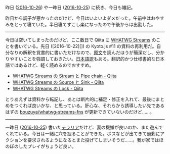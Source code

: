 昨日 ([2016-10-26][]) や一昨日 ([2016-10-25][]) に続き、今日も雑記。

昨日から調子が悪かったのだけど、今日はいよいよダメだった。午前中はおやすみをとって寝ていた。半日寝てすこし楽になったので午後からは出勤した。

-----

今日は空いてしまったのだけど、ここ数日で Qiita に [WHATWG Streams](https://streams.spec.whatwg.org/) のことを書いている。先日 ([2016-10-22][]) の Kyoto.js #11 の資料の再利用だ。自分なりの解釈を覚書的に書いただけなので、[原文](https://streams.spec.whatwg.org/)を読んだほうが簡潔だし、分かりやすいことを強調しておきたい。[日本語訳](https://triple-underscore.github.io/Streams-ja.html)もある。翻訳的かつ仕様書的な日本語ではあるけど、軽く読めるのでおすすめ。

- [WHATWG Streams の Stream と Pipe chain - Qiita](http://qiita.com/bouzuya/items/6a84e9fa349eeaae2ae3)
- [WHATWG Streams の Source と Sink - Qiita](http://qiita.com/bouzuya/items/3c852619e9f11e398920)
- [WHATWG Streams の Lock - Qiita](http://qiita.com/bouzuya/items/886db88cfef498272356)

とりあえずは資料から転記し、あとは断片的に補足・修正を入れて、最後にまとめをつくれば良いかな、と思っている。肝心な、それらから誘導したい先であるはずの [bouzuya/whatwg-streams-fns][] が更新できていないのだけど……。

-----

一昨日 ([2016-10-25][]) 書いた[テラリア](https://www.spike-chunsoft.co.jp/terraria/)だけど、妻の機嫌が良いのか、また遊んでくれている。今日は一緒に穴を掘ることができた。ボスなどが出てきて過剰にアクションを要求されるようになるとまた投げてしまいそうだ……。我が家ではほのぼのしたプレイがちょうど良い。

[2016-10-26]: http://blog.bouzuya.net/2016/10/26/
[bouzuya/whatwg-streams-fns]: https://github.com/bouzuya/whatwg-streams-fns
[2016-10-25]: http://blog.bouzuya.net/2016/10/25/
